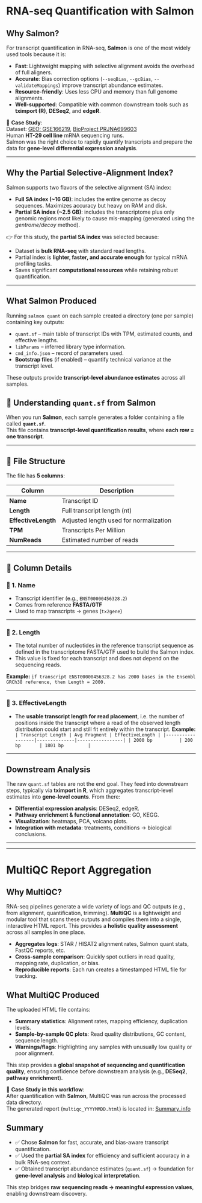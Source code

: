 # RNA-seq Quantification with Salmon

## Why Salmon?
For transcript quantification in RNA-seq, **Salmon** is one of the most widely used tools because it is:

- **Fast**: Lightweight mapping with selective alignment avoids the overhead of full aligners.  
- **Accurate**: Bias correction options (`--seqBias`, `--gcBias`, `--validateMappings`) improve transcript abundance estimates.  
- **Resource-friendly**: Uses less CPU and memory than full genome alignments.  
- **Well-supported**: Compatible with common downstream tools such as **tximport (R)**, **DESeq2**, and **edgeR**.  

📌 **Case Study**:  
Dataset: [GEO: GSE166219](https://www.ncbi.nlm.nih.gov/geo/query/acc.cgi?acc=GSE166219), [BioProject PRJNA699603](https://www.ncbi.nlm.nih.gov/bioproject/PRJNA699603)  
Human **HT-29 cell line** mRNA sequencing runs.  
Salmon was the right choice to rapidly quantify transcripts and prepare the data for **gene-level differential expression analysis**.

---

## Why the Partial Selective-Alignment Index?
Salmon supports two flavors of the selective alignment (SA) index:

- **Full SA index (~16 GB)**: includes the entire genome as decoy sequences. Maximizes accuracy but heavy on RAM and disk.  
- **Partial SA index (~2.5 GB)**: includes the transcriptome plus only genomic regions most likely to cause mis-mapping (generated using the *gentrome/decoy* method).  

👉 For this study, the **partial SA index** was selected because:

- Dataset is **bulk RNA-seq** with standard read lengths.  
- Partial index is **lighter, faster, and accurate enough** for typical mRNA profiling tasks.  
- Saves significant **computational resources** while retaining robust quantification.  

---

## What Salmon Produced
Running `salmon quant` on each sample created a directory (one per sample) containing key outputs:

- `quant.sf` – main table of transcript IDs with TPM, estimated counts, and effective lengths.  
- `libParams` – inferred library type information.  
- `cmd_info.json` – record of parameters used.  
- **Bootstrap files** (if enabled) – quantify technical variance at the transcript level.  

These outputs provide **transcript-level abundance estimates** across all samples.

## 🧬 Understanding `quant.sf` from **Salmon**

When you run **Salmon**, each sample generates a folder containing a file called **`quant.sf`**.  
This file contains **transcript-level quantification results**, where **each row = one transcript**.

---

## 📂 File Structure

The file has **5 columns**:

| Column           | Description                               |
|------------------|-------------------------------------------|
| **Name**         | Transcript ID                             |
| **Length**       | Full transcript length (nt)               |
| **EffectiveLength** | Adjusted length used for normalization  |
| **TPM**          | Transcripts Per Million                   |
| **NumReads**     | Estimated number of reads                 |

---

## 📖 Column Details

### 🔹 1. **Name**
- Transcript identifier (e.g., `ENST00000456328.2`)
- Comes from reference **FASTA/GTF**
- Used to map transcripts → genes (`tx2gene`)

---

### 🔹 2. **Length**
- The total number of nucleotides in the reference transcript sequence as defined in the transcriptome FASTA/GTF used to build the Salmon index.
- This value is fixed for each transcript and does not depend on the sequencing reads.

**Example:** `if transcript ENST00000456328.2 has 2000 bases in the Ensembl GRCh38 reference, then Length = 2000.`

---

### 🔹 3. **EffectiveLength**
- The **usable transcript length for read placement**, i.e. the number of positions inside the transcript where a read of the observed length distribution could start and still fit entirely within the transcript.
**Example:**
`  
| Transcript Length | Avg Fragment | EffectiveLength |
|------------------|--------------|-----------------|
| 2000 bp          | 200 bp       | 1801 bp         |
`

---

## Downstream Analysis
The raw `quant.sf` tables are not the end goal. They feed into downstream steps, typically via **tximport in R**, which aggregates transcript-level estimates into **gene-level counts**. From there:

- **Differential expression analysis**: DESeq2, edgeR.  
- **Pathway enrichment & functional annotation**: GO, KEGG.  
- **Visualization**: heatmaps, PCA, volcano plots.  
- **Integration with metadata**: treatments, conditions → biological conclusions.  

---
---

# MultiQC Report Aggregation

## Why MultiQC?
RNA-seq pipelines generate a wide variety of logs and QC outputs (e.g., from alignment, quantification, trimming). **MultiQC** is a lightweight and modular tool that scans these outputs and compiles them into a single, interactive HTML report. This provides a **holistic quality assessment** across all samples in one place.

- **Aggregates logs**: STAR / HISAT2 alignment rates, Salmon quant stats, FastQC reports, etc.  
- **Cross-sample comparison**: Quickly spot outliers in read quality, mapping rate, duplication, or bias.  
- **Reproducible reports**: Each run creates a timestamped HTML file for tracking.

## What MultiQC Produced

The uploaded HTML file contains:

- **Summary statistics**: Alignment rates, mapping efficiency, duplication levels.  
- **Sample-by-sample QC plots**: Read quality distributions, GC content, sequence length.  
- **Warnings/flags**: Highlighting any samples with unusually low quality or poor alignment.  

This step provides a **global snapshot of sequencing and quantification quality**, ensuring confidence before downstream analysis (e.g., **DESeq2**, **pathway enrichment**).


📌 **Case Study in this workflow**:  
After quantification with **Salmon**, MultiQC was run across the processed data directory.  
The generated report (`multiqc_YYYYMMDD.html`) is located in:  [Summary_info](../../results/multiqc_results/multiqc_20250929.html)



## Summary
- ✅ Chose **Salmon** for fast, accurate, and bias-aware transcript quantification.  
- ✅ Used the **partial SA index** for efficiency and sufficient accuracy in a bulk RNA-seq context.  
- ✅ Obtained transcript abundance estimates (`quant.sf`) → foundation for **gene-level analysis** and **biological interpretation**.  

This step bridges **raw sequencing reads → meaningful expression values**, enabling downstream discovery.
